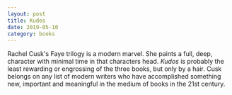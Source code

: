 ```yaml
---
layout: post
title: Kudos
date: 2019-05-10
category: books
---
```


Rachel Cusk's Faye trilogy is a modern marvel. She paints a full, deep, character with minimal time in that characters head. <em>Kudos</em> is probably the least rewarding or engrossing of the three books, but only by a hair. Cusk belongs on any list of modern writers who have accomplished something new, important and meaningful in the medium of books in the 21st century.